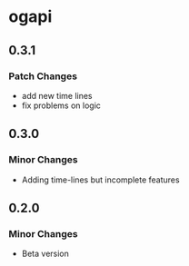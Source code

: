 # ogapi

## 0.3.1

### Patch Changes

- add new time lines
- fix problems on logic

## 0.3.0

### Minor Changes

- Adding time-lines but incomplete features

## 0.2.0

### Minor Changes

- Beta version
